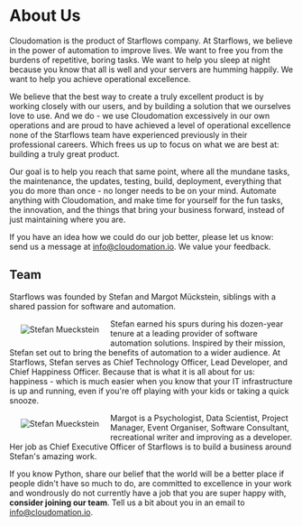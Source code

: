 # About Us

Cloudomation is the product of Starflows company. At Starflows, we believe in the power of automation to improve lives. We want to free you from the burdens of repetitive, boring tasks. We want to help you sleep at night because you know that all is well and your servers are humming happily. We want to help you achieve operational excellence.

We believe that the best way to create a truly excellent product is by working closely with our users, and by building a solution that we ourselves love to use. And we do - we use Cloudomation excessively in our own operations and are proud to have achieved a level of operational excellence none of the Starflows team have experienced previously in their professional careers. Which frees us up to focus on what we are best at: building a truly great product.

Our goal is to help you reach that same point, where all the mundane tasks, the maintenance, the updates, testing, build, deployment, everything that you do more than once - no longer needs to be on your mind. Automate anything with Cloudomation, and make time for yourself for the fun tasks, the innovation, and the things that bring your business forward, instead of just maintaining where you are.

If you have an idea how we could do our job better, please let us know: send us a message at [info@cloudomation.io](mailto:info@cloudomation.io). We value your feedback.

## Team
Starflows was founded by Stefan and Margot Mückstein, siblings with a shared passion for software and automation.

<img src="/sitedata/images/Stefan_kleiner.jpg" alt="Stefan Mueckstein" class="responsive d-none d-md-block" style="float:left; margin: 10px 20px"/>

Stefan earned his spurs during his dozen-year tenure at a leading provider of software automation solutions. Inspired by their mission, Stefan set out to bring the benefits of automation to a wider audience. At Starflows, Stefan serves as Chief Technology Officer, Lead Developer, and Chief Happiness Officer. Because that is what it is all about for us: happiness - which is much easier when you know that your IT infrastructure is up and running, even if you're off playing with your kids or taking a quick snooze.

<img src="/sitedata/images/Margot_kleiner.jpg" alt="Stefan Mueckstein" class="responsive d-none d-md-block" style="float:left; margin: 10px 20px"/>

Margot is a Psychologist, Data Scientist, Project Manager, Event Organiser, Software Consultant, recreational writer and improving as a developer. Her job as Chief Executive Officer of Starflows is to build a business around Stefan's amazing work.

If you know Python, share our belief that the world will be a better place if people didn't have so much to do, are committed to excellence in your work and wondrously do not currently have a job that you are super happy with, **consider joining our team**. Tell us a bit about you in an email to [info@cloudomation.io](mailto:info@cloudomation.io).
